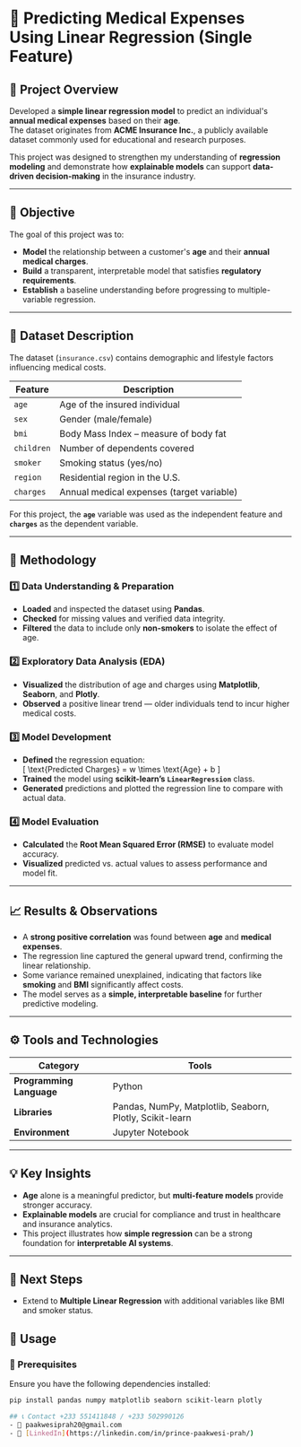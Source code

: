 # 🏥 Predicting Medical Expenses Using Linear Regression (Single Feature)

## 📘 Project Overview
Developed a **simple linear regression model** to predict an individual's **annual medical expenses** based on their **age**.  
The dataset originates from **ACME Insurance Inc.**, a publicly available dataset commonly used for educational and research purposes.  

This project was designed to strengthen my understanding of **regression modeling** and demonstrate how **explainable models** can support **data-driven decision-making** in the insurance industry.

---

## 🎯 Objective
The goal of this project was to:
- **Model** the relationship between a customer's **age** and their **annual medical charges**.  
- **Build** a transparent, interpretable model that satisfies **regulatory requirements**.  
- **Establish** a baseline understanding before progressing to multiple-variable regression.

---

## 🧩 Dataset Description
The dataset (`insurance.csv`) contains demographic and lifestyle factors influencing medical costs.

| Feature | Description |
|----------|--------------|
| `age` | Age of the insured individual |
| `sex` | Gender (male/female) |
| `bmi` | Body Mass Index – measure of body fat |
| `children` | Number of dependents covered |
| `smoker` | Smoking status (yes/no) |
| `region` | Residential region in the U.S. |
| `charges` | Annual medical expenses (target variable) |

For this project, the **`age`** variable was used as the independent feature and **`charges`** as the dependent variable.

---

## 🔬 Methodology

### 1️⃣ Data Understanding & Preparation
- **Loaded** and inspected the dataset using **Pandas**.  
- **Checked** for missing values and verified data integrity.  
- **Filtered** the data to include only **non-smokers** to isolate the effect of age.

### 2️⃣ Exploratory Data Analysis (EDA)
- **Visualized** the distribution of age and charges using **Matplotlib**, **Seaborn**, and **Plotly**.  
- **Observed** a positive linear trend — older individuals tend to incur higher medical costs.

### 3️⃣ Model Development
- **Defined** the regression equation:  
  \[
  \text{Predicted Charges} = w \times \text{Age} + b
  \]
- **Trained** the model using **scikit-learn’s `LinearRegression`** class.  
- **Generated** predictions and plotted the regression line to compare with actual data.

### 4️⃣ Model Evaluation
- **Calculated** the **Root Mean Squared Error (RMSE)** to evaluate model accuracy.  
- **Visualized** predicted vs. actual values to assess performance and model fit.

---

## 📈 Results & Observations
- A **strong positive correlation** was found between **age** and **medical expenses**.  
- The regression line captured the general upward trend, confirming the linear relationship.  
- Some variance remained unexplained, indicating that factors like **smoking** and **BMI** significantly affect costs.  
- The model serves as a **simple, interpretable baseline** for further predictive modeling.

---

## ⚙️ Tools and Technologies
| Category | Tools |
|-----------|-------|
| **Programming Language** | Python |
| **Libraries** | Pandas, NumPy, Matplotlib, Seaborn, Plotly, Scikit-learn |
| **Environment** | Jupyter Notebook |

---

## 💡 Key Insights
- **Age** alone is a meaningful predictor, but **multi-feature models** provide stronger accuracy.  
- **Explainable models** are crucial for compliance and trust in healthcare and insurance analytics.  
- This project illustrates how **simple regression** can be a strong foundation for **interpretable AI systems**.

---

## 🚀 Next Steps
- Extend to **Multiple Linear Regression** with additional variables like BMI and smoker status.  

## 🧩 Usage

### 🔧 Prerequisites
Ensure you have the following dependencies installed:
```bash
pip install pandas numpy matplotlib seaborn scikit-learn plotly

## 📞 Contact +233 551411848 / +233 502990126
- 📧 paakwesiprah20@gmail.com
- 💼 [LinkedIn](https://linkedin.com/in/prince-paakwesi-prah/)
